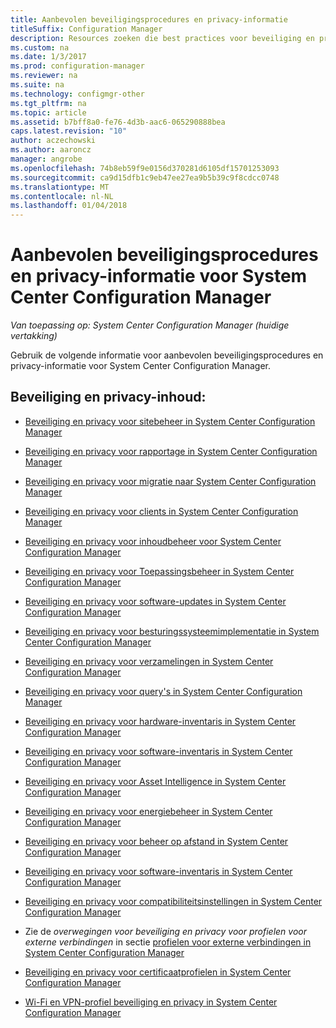 ```yaml
---
title: Aanbevolen beveiligingsprocedures en privacy-informatie
titleSuffix: Configuration Manager
description: Resources zoeken die best practices voor beveiliging en privacy-informatie voor System Center Configuration Manager bieden.
ms.custom: na
ms.date: 1/3/2017
ms.prod: configuration-manager
ms.reviewer: na
ms.suite: na
ms.technology: configmgr-other
ms.tgt_pltfrm: na
ms.topic: article
ms.assetid: b7bff8a0-fe76-4d3b-aac6-065290888bea
caps.latest.revision: "10"
author: aczechowski
ms.author: aaroncz
manager: angrobe
ms.openlocfilehash: 74b8eb59f9e0156d370281d6105df15701253093
ms.sourcegitcommit: ca9d15dfb1c9eb47ee27ea9b5b39c9f8cdcc0748
ms.translationtype: MT
ms.contentlocale: nl-NL
ms.lasthandoff: 01/04/2018
---
```

# <a name="security-best-practices-and-privacy-information-for-system-center-configuration-manager"></a>Aanbevolen beveiligingsprocedures en privacy-informatie voor System Center Configuration Manager

*Van toepassing op: System Center Configuration Manager (huidige vertakking)*

Gebruik de volgende informatie voor aanbevolen beveiligingsprocedures en privacy-informatie voor System Center Configuration Manager.  

## <a name="security-and-privacy-content"></a>Beveiliging en privacy-inhoud:  

-   [Beveiliging en privacy voor sitebeheer in System Center Configuration Manager](../../../core/plan-design/hierarchy/security-and-privacy-for-site-administration.md)  

-   [Beveiliging en privacy voor rapportage in System Center Configuration Manager](../../../core/servers/manage/security-and-privacy-for-reporting.md)  

-   [Beveiliging en privacy voor migratie naar System Center Configuration Manager](../../../core/migration/security-and-privacy-for-migration.md)  

-   [Beveiliging en privacy voor clients in System Center Configuration Manager](../../../core/clients/deploy/plan/security-and-privacy-for-clients.md)  

-   [Beveiliging en privacy voor inhoudbeheer voor System Center Configuration Manager](../../../core/plan-design/hierarchy/security-and-privacy-for-content-management.md)  

-   [Beveiliging en privacy voor Toepassingsbeheer in System Center Configuration Manager](../../../apps/plan-design/security-and-privacy-for-application-management.md)  

-   [Beveiliging en privacy voor software-updates in System Center Configuration Manager](../../../sum/plan-design/security-and-privacy-for-software-updates.md)  

-   [Beveiliging en privacy voor besturingssysteemimplementatie in System Center Configuration Manager](../../../osd/plan-design/security-and-privacy-for-operating-system-deployment.md)  

-   [Beveiliging en privacy voor verzamelingen in System Center Configuration Manager](../../../core/clients/manage/collections/security-and-privacy-for-collections.md)  

-   [Beveiliging en privacy voor query's in System Center Configuration Manager](../../../core/servers/manage/security-and-privacy-for-queries.md)  

-   [Beveiliging en privacy voor hardware-inventaris in System Center Configuration Manager](../../../core/clients/manage/inventory/security-and-privacy-for-hardware-inventory.md)  

-   [Beveiliging en privacy voor software-inventaris in System Center Configuration Manager](../../../core/clients/manage/inventory/security-and-privacy-for-software-inventory.md)  

-   [Beveiliging en privacy voor Asset Intelligence in System Center Configuration Manager](../../../core/clients/manage/asset-intelligence/security-and-privacy-for-asset-intelligence.md)  

-   [Beveiliging en privacy voor energiebeheer in System Center Configuration Manager](../../../core/clients/manage/power/security-and-privacy-for-power-management.md)  

-   [Beveiliging en privacy voor beheer op afstand in System Center Configuration Manager](../../../core/clients/manage/remote-control/security-and-privacy-for-remote-control.md)  

-   [Beveiliging en privacy voor software-inventaris in System Center Configuration Manager](../../../core/clients/manage/inventory/security-and-privacy-for-software-inventory.md)  

-   [Beveiliging en privacy voor compatibiliteitsinstellingen in System Center Configuration Manager](../../../compliance/plan-design/security-and-privacy-for-compliance-settings.md)  

-   Zie de *overwegingen voor beveiliging en privacy voor profielen voor externe verbindingen* in sectie [profielen voor externe verbindingen in System Center Configuration Manager](/sccm/compliance/deploy-use/create-remote-connection-profiles)  

-   [Beveiliging en privacy voor certificaatprofielen in System Center Configuration Manager](../../../protect/plan-design/security-and-privacy-for-certificate-profiles.md)  

-   [Wi-Fi en VPN-profiel beveiliging en privacy in System Center Configuration Manager](../../../protect/plan-design/security-and-privacy-for-wifi-vpn-profiles.md)  
